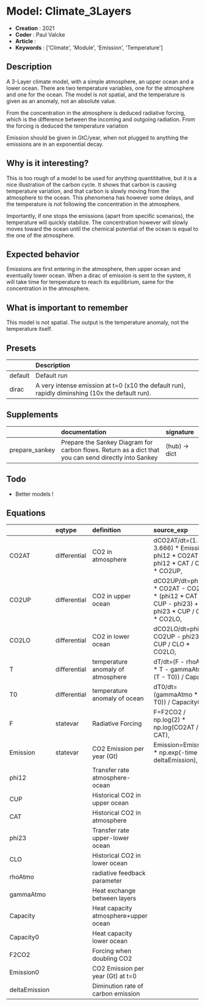 # Model: Climate_3Layers


* **Creation** : 2021
* **Coder**    : Paul Valcke
* **Article**  :  
* **Keywords** : ['Climate', 'Module', 'Emission', 'Temperature']


## Description

A 3-Layer climate model, with a simple atmosphere, an upper ocean and a lower ocean.
There are two temperature variables, one for the atmosphere and one for the ocean.
The model is not spatial, and the temperature is given as an anomaly, not an absolute value.

From the concentration in the atmosphere is deduced radiative forcing, which is the difference between the incoming and outgoing radiation.
From the forcing is deduced the temperature variation

Emission should be given in GtC/year, when not plugged to anything the emissions are in an exponential decay.

## Why is it interesting? 

This is too rough of a model to be used for anything quantititative, but it is a nice illustration of the carbon cycle. 
It shows that carbon is causing temperature variation, and that carbon is slowly moving from the atmosphere to the ocean. 
This phenomena has however some delays, and the temperature is not following the concentration in the atmosphere.

Importantly, if one stops the emissions (apart from specific scenarios), the temperature will quickly stabilize. 
The concentration however will slowly moves toward the ocean until the chemical potential of the ocean is equal to the one of the atmosphere.

## Expected behavior

Emissions are first entering in the atmosphere, then upper ocean and eventually lower ocean.
When a dirac of emission is sent to the system, it will take time for temperature to reach its equilibrium, same for the concentration in the atmosphere.

## What is important to remember

This model is not spatial. 
The output is the temperature anomaly, not the temperature itself.


## Presets
|         | Description                                                                                     |
|:--------|:------------------------------------------------------------------------------------------------|
| default | Default run                                                                                     |
| dirac   | A very intense emission at t=0 (x10 the default run), rapidly diminshing (10x the default run). |
## Supplements
|                | documentation                                                                                        | signature     |
|:---------------|:-----------------------------------------------------------------------------------------------------|:--------------|
| prepare_sankey | Prepare the Sankey Diagram for carbon flows. Return as a dict that you can send directly into Sankey | (hub) -> dict |
## Todo
* Better models !

## Equations
|               | eqtype       | definition                           | source_exp                                                                                 | com                            |
|:--------------|:-------------|:-------------------------------------|:-------------------------------------------------------------------------------------------|:-------------------------------|
| CO2AT         | differential | CO2 in atmosphere                    | dCO2AT/dt=(1. / 3.666) * Emission - phi12 * CO2AT + phi12 * CAT / CUP * CO2UP,             | 3-Layer dynamics (Atmosphere)  |
| CO2UP         | differential | CO2 in upper ocean                   | dCO2UP/dt=phi12 * CO2AT - CO2UP * (phi12 * CAT / CUP - phi23) + phi23 * CUP / CLO * CO2LO, | 3-Layer dynamics (Upper ocean) |
| CO2LO         | differential | CO2 in lower ocean                   | dCO2LO/dt=phi23 * CO2UP - phi23 * CUP / CLO * CO2LO,                                       | 3-Layer dynamics (lower ocean) |
| T             | differential | temperature anomaly of atmosphere    | dT/dt=(F - rhoAtmo * T - gammaAtmo * (T - T0)) / Capacity,                                 | Forcing and ocean dynamics     |
| T0            | differential | temperature anomaly of ocean         | dT0/dt=(gammaAtmo * (T - T0)) / Capacity0,                                                 | Accumulation from atmosphere   |
| F             | statevar     | Radiative Forcing                    | F=F2CO2 / np.log(2) * np.log(CO2AT / CAT),                                                 | Forcing as sensitivity         |
| Emission      | statevar     | CO2 Emission per year (Gt)           | Emission=Emission0 * np.exp(-time * deltaEmission),                                        | CO2 Emission rate              |
| phi12         |              | Transfer rate atmosphere-ocean       |                                                                                            |                                |
| CUP           |              | Historical CO2 in upper ocean        |                                                                                            |                                |
| CAT           |              | Historical CO2 in atmosphere         |                                                                                            |                                |
| phi23         |              | Transfer rate upper-lower ocean      |                                                                                            |                                |
| CLO           |              | Historical CO2 in lower ocean        |                                                                                            |                                |
| rhoAtmo       |              | radiative feedback parameter         |                                                                                            |                                |
| gammaAtmo     |              | Heat exchange between layers         |                                                                                            |                                |
| Capacity      |              | Heat capacity atmosphere+upper ocean |                                                                                            |                                |
| Capacity0     |              | Heat capacity lower ocean            |                                                                                            |                                |
| F2CO2         |              | Forcing when doubling CO2            |                                                                                            |                                |
| Emission0     |              | CO2 Emission per year (Gt) at t=0    |                                                                                            |                                |
| deltaEmission |              | Diminution rate of carbon emission   |                                                                                            |                                |